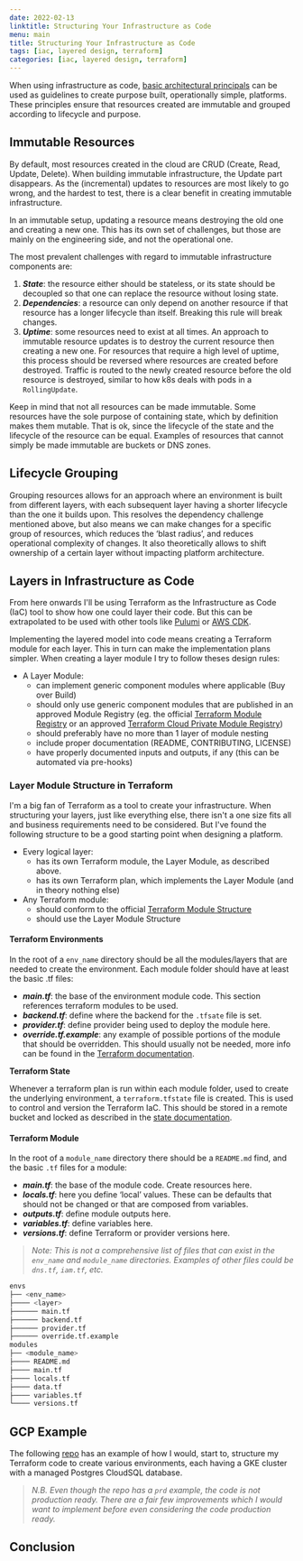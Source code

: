 ```yaml
---
date: 2022-02-13
linktitle: Structuring Your Infrastructure as Code
menu: main
title: Structuring Your Infrastructure as Code
tags: [iac, layered design, terraform]
categories: [iac, layered design, terraform]
---
```


When using infrastructure as code, [basic architectural principals](/post/platform-setup/#basic-architectural-principles) can be used as guidelines to create purpose built, operationally simple, platforms. These principles ensure that resources created are immutable and grouped according to lifecycle and purpose.

## Immutable Resources

By default, most resources created in the cloud are CRUD (Create, Read, Update, Delete). When building immutable infrastructure, the Update part disappears. As the (incremental) updates to resources are most likely to go wrong, and the hardest to test, there is a clear benefit in creating immutable infrastructure. 

In an immutable setup, updating a resource means destroying the old one and creating a new one. This has its own set of challenges, but those are mainly on the engineering side, and not the operational one.

The most prevalent challenges with regard to immutable infrastructure components are:
  1. **_State_**: the resource either should be stateless, or its state should be decoupled so that one can replace the resource without losing state.
  2. **_Dependencies_**: a resource can only depend on another resource if that resource has a longer lifecycle than itself. Breaking this rule will break changes.
  3. **_Uptime_**: some resources need to exist at all times. An approach to immutable resource updates is to destroy the current resource then creating a new one. For resources that require a high level of uptime, this process should be reversed where resources are created before destroyed. Traffic is routed to the newly created resource before the old resource is destroyed, similar to how k8s deals with pods in a `RollingUpdate`.

Keep in mind that not all resources can be made immutable. Some resources have the sole purpose of containing state, which by definition makes them mutable. That is ok, since the lifecycle of the state and the lifecycle of the resource can be equal. Examples of resources that cannot simply be made immutable are buckets or DNS zones.

## Lifecycle Grouping

Grouping resources allows for an approach where an environment is built from different layers, with each subsequent layer having a shorter lifecycle than the one it builds upon. This resolves the dependency challenge mentioned above, but also means we can make changes for a specific group of resources, which reduces the ‘blast radius’, and reduces operational complexity of changes. It also theoretically allows to shift ownership of a certain layer without impacting platform architecture.

## Layers in Infrastructure as Code

From here onwards I'll be using Terraform as the Infrastructure as Code (IaC) tool to show how one could layer their code. But this can be extrapolated to be used with other tools like [Pulumi](https://www.pulumi.com/) or [AWS CDK](https://aws.amazon.com/cdk/).

Implementing the layered model into code means creating a Terraform module for each layer. This in turn can make the implementation plans simpler. When creating a layer module I try to follow theses design rules:

  * A Layer Module:
    - can implement generic component modules where applicable (Buy over Build)
    - should only use generic component modules that are published in an approved Module Registry (eg. the official [Terraform Module Registry](https://registry.terraform.io/) or an approved [Terraform Cloud Private Module Registry](https://www.terraform.io/cloud-docs/registry/using))
    - should preferably have no more than 1 layer of module nesting
    - include proper documentation (README, CONTRIBUTING, LICENSE)
    - have properly documented inputs and outputs, if any (this can be automated via pre-hooks)

### Layer Module Structure in Terraform

I'm a big fan of Terraform as a tool to create your infrastructure. When structuring your layers, just like everything else, there isn't a one size fits all and business requirements need to be considered. But I've found the following structure to be a good starting point when designing a platform.

  * Every logical layer:
    - has its own Terraform module, the Layer Module, as described above.
    - has its own Terraform plan, which implements the Layer Module (and in theory nothing else)
  * Any Terraform module:
    - should conform to the official [Terraform Module Structure](https://www.terraform.io/language/modules/develop#module-structure)
    - should use the Layer Module Structure

#### Terraform Environments

In the root of a `env_name` directory should be all the modules/layers that are needed to create the environment. Each module folder should have at least the basic .tf files:
- **_main.tf_**: the base of the environment module code. This section references terraform modules to be used.
- **_backend.tf_**: define where the backend for the `.tfsate` file is set.
- **_provider.tf_**: define provider being used to deploy the module here.
- **_override.tf.example_**: any example of possible portions of the module that should be overridden. This should usually not be needed, more info can be found in the [Terraform documentation](https://www.terraform.io/language/files/override).

**Terraform State**

Whenever a terraform plan is run within each module folder, used to create the underlying environment, a `terraform.tfstate` file is created.
This is used to control and version the Terraform IaC. This should be stored in a remote bucket and locked as described in the [state documentation](https://www.terraform.io/language/state).

#### Terraform Module

In the root of a `module_name` directory there should be a `README.md` find, and the basic `.tf` files for a module:
- **_main.tf_**: the base of the module code. Create resources here.
- **_locals.tf_**: here you define ‘local’ values. These can be defaults that should not be changed or that are composed from variables.
- **_outputs.tf_**: define module outputs here.
- **_variables.tf_**: define variables here.
- **_versions.tf_**: define Terraform or provider versions here.

> _Note: This is not a comprehensive list of files that can exist in the `env_name` and `module_name` directories. Examples of other files could be `dns.tf`, `iam.tf`, etc._

```bash
envs
├── <env_name>
├──── <layer>
├────── main.tf
├────── backend.tf
├────── provider.tf
├────── override.tf.example
modules
├── <module_name>
├──── README.md
├──── main.tf
├──── locals.tf
├──── data.tf
├──── variables.tf
└──── versions.tf
```

## GCP Example

The following [repo](https://github.com/TimothyMamo/structure-iac) has an example of how I would, start to, structure my Terraform code to create various environments, each having a GKE cluster with a managed Postgres CloudSQL database.

> _N.B. Even though the repo has a `prd` example, the code is not production ready. There are a fair few improvements which I would want to implement before even considering the code production ready._

## Conclusion

